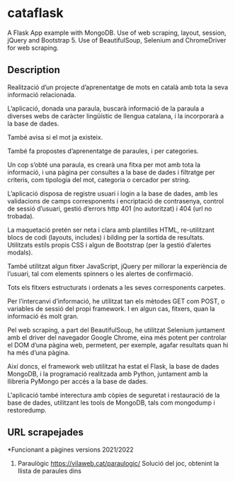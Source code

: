 # cataflask

A Flask App example with MongoDB.
Use of web scraping, layout, session, jQuery and Bootstrap 5.
Use of BeautifulSoup, Selenium and ChromeDriver for web scraping.

## Description

Realització d’un projecte d’aprenentatge de mots en català amb tota la seva informació relacionada.

L’aplicació, donada una paraula, buscarà informació de la paraula a diverses webs de caràcter lingüístic de llengua catalana, i la incorporarà a la base de dades.

També avisa si el mot ja existeix.

També fa propostes d’aprenentatge de paraules, i per categories.

Un cop s’obté una paraula, es crearà una fitxa per mot amb tota la informació, i una pàgina per consultes a la base de dades i filtratge per criteris, com tipologia del mot, categoria o cercador per string.

L’aplicació disposa de registre usuari i login a la base de dades, amb les validacions de camps corresponents i encriptació de contrasenya, control de sessió d’usuari, gestió d’errors http 401 (no autoritzat) i 404 (url no trobada).

La maquetació pretén ser neta i clara amb plantilles HTML, re-utilitzant blocs de codi (layouts, includes) i bilding per la sortida de resultats.
Utilitzats estils propis CSS i algun de Bootstrap (per la gestió d’alertes modals).

També utilitzat algun fitxer JavaScript, jQuery per millorar la experiència de l’usuari, tal com elements spinners o les alertes de confirmació.

Tots els fitxers estructurats i ordenats a les seves corresponents carpetes.

Per l’intercanvi d’informació, he utilitzat tan els mètodes GET com POST, o variables de sessió del propi framework. I en algun cas, fitxers, quan la informació és molt gran.

Pel web scraping, a part del BeautifulSoup, he utilitzat Selenium juntament amb el driver del navegador Google Chrome, eina més potent per controlar el DOM d’una pàgina web, permetent, per exemple, agafar resultats quan hi ha més d’una pàgina.

Així doncs, el framework web utilitzat ha estat el Flask, la base de dades MongoDB, i la programació realitzada amb Python, juntament amb la llibreria PyMongo per accés a la base de dades.

L'aplicació també interectura amb còpies de seguretat i restauració de la base de dades, utilitzant les tools de MongoDB, tals com mongodump i restoredump.

## URL scrapejades

*Funcionant a pàgines versions 2021/2022

1. Paraulògic https://vilaweb.cat/paraulogic/ 
Solució del joc, obtenint la llista de paraules dins <script>

2. Rodamots https://rodamots.cat/mots/arxiu-ultims-mots/ 
Mots del dia

3. Rodamots https://rodamots.cat/mots/arxiu-per-categories/ 
Totes les categories de rodamots

4. Rodamots https://rodamots.cat/tema/{categoria} 
Tots els mots d’una categoria en concret

5. Rodamots https://rodamots.cat/{mot}/ 
Fitxa del mot

6. Diec https://dlc.iec.cat/Results?DecEntradaText={mot} 
Fitxa del mot, i obtenció de totes les definicions si hi ha més d’una pàgina 

7. Softcatalà https://www.softcatala.org/diccionari-de-sinonims/pa
raula/{mot}/
Resultats de la cerca. Sinònims

8. Termcat https://www.termcat.cat/ca/cercaterm/{mot}?type=a
dvanced&thematic_area=&language=ca&condition=match&fields=&category=&hierarchy=
Resultats de la cerca.

9. Termes i traduccions
UAB https://dsff.uab.cat/cerca?mode=Conté&frase={mot} 
Resultats de la cerca. Frases fetes

10. Optimot https://aplicacions.llengua.gencat.cat/llc/AppJava/in
dex.html?action=Principal&method=cerca_generica&input_cercar=${mot_sense}&tipusCerca=cerca.tot
Resultats de la 1a pàgina. Cerques.

11. Optimot https://aplicacions.llengua.gencat.cat/llc/AppJava/in
dex.html?action=Principal&method=cerca_generica&input_cercar={mot}&tipusCerca=cerca.fitxes
Resultats de la 1a pàgina. Fitxes lingüístiques.

## Programari utilitzat a la 1a versió

**OS**
Windows 10 Pro 64 bits

**IDE**
Visual Studio Code 1.63.2 - https://code.visualstudio.com/

**DB**
MongoDB server version: 5.0.3
mongodb-database-tools-windows-x86_64-100.5.1
https://www.mongodb.com/

**Llenguatge Programació**
Python 3.9.10 - https://www.python.org/

**Entorn Virtual**
venv - https://docs.python.org/3/library/venv.html

**Gestor Paquets**
pip - https://pypi.org/project/pip/

**Llibreria DB**
pymongo - https://pymongo.readthedocs.io/en/stable/

**Framework / Llibreria**
Flask - https://flask.palletsprojects.com/en/2.0.x/

**Llibreries Web Scraping**
BeautifulSoup - https://www.crummy.com/software/BeautifulSoup/bs4/doc/
Selenium - https://selenium-python.readthedocs.io/
chromedriver v.96 - https://sites.google.com/chromium.org/driver/

**Altres llibreries Python**
passlib, requests, os, time, datetime, re, pickle

**JavaScript**
jQuery 3.6.0 - https://jquery.com/
jQuery LoadingOverlay - https://gasparesganga.com/labs/jquery-loading-overlay/

**CSS**
Bootstrap 5.1.3 - https://getbootstrap.com/

**HTML 5**

## Getting Started

- Download the same version of ChromeDriver as the current version of your browser
- https://sites.google.com/chromium.org/driver/

To run the demo locally, clone the repository and move into it:
- git clone git@github.com:aleongit/cataflask.git
- cd cataflask
- python -m venv venv
- venv\Scripts\activate

## Requeriments
- python >= 3.9
- MongoDB >= 5
- MongoDB Tools

## Install dependencies:
- python -m pip install --upgrade pip
- pip install Flask
- pip install pymongo
- pip install passlib
- pip install requests
- pip install selenium
- pip install beautifulsoup4

## DB and PATH
DB, collections, paths defined in cataflask.py
- DRIVER_PATH = 'driver/chromedriver'
- FILE_TEMP = 'temp.txt'
- MONGO = "mongodb://localhost"
- DB = "cataflask"
- COL_USERS = "users"
- COL_MOTS = "mots"

## Run
- cd cataflask
- venv\Scripts\activate
- python cataflask.py
- Open your browser and go to http://127.0.0.1:5000/
- Sign up on http://127.0.0.1:5000/signup

![Screenshot](img/1.png)
![Screenshot](img/2.png)
![Screenshot](img/3.png)
![Screenshot](img/4.png)
![Screenshot](img/5.png)
![Screenshot](img/6.png)
![Screenshot](img/7.png)
![Screenshot](img/8.png)
![Screenshot](img/9.png)
![Screenshot](img/10.png)
![Screenshot](img/11.png)
![Screenshot](img/12.png)
![Screenshot](img/13.png)
![Screenshot](img/14.png)
![Screenshot](img/15.png)
![Screenshot](img/16.png)
